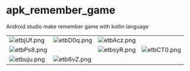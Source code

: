 # apk_remember_game
Android studio make remember game with kotlin language

<table>

  <tr>
    <td>
      <img src="https://sv1.picz.in.th/images/2023/03/03/etbjUf.png" alt="etbjUf.png" border="0">
    </td>
    <td>
      <img src="https://sv1.picz.in.th/images/2023/03/03/etbD0q.png" alt="etbD0q.png" border="0">
    </td>
    <td>
      <img src="https://sv1.picz.in.th/images/2023/03/03/etbAcz.png" alt="etbAcz.png" border="0">
    </td>
  </tr>
  <tr>
    <td>
      <img src="https://sv1.picz.in.th/images/2023/03/03/etbPs8.png" alt="etbPs8.png" border="0">
    <td>
    <td>
      <img src="https://sv1.picz.in.th/images/2023/03/03/etbsyR.png" alt="etbsyR.png" border="0">
    </td>
    <td>
      <img src="https://sv1.picz.in.th/images/2023/03/03/etbCT0.png" alt="etbCT0.png" border="0">
    </td>
  </tr>
  <tr>
    <td>
      <img src="https://sv1.picz.in.th/images/2023/03/03/etbuju.png" alt="etbuju.png" border="0">
    </td>
    <td>
      <img src="https://sv1.picz.in.th/images/2023/03/03/etb6vZ.png" alt="etb6vZ.png" border="0">
    </td>
  </tr>

</table>
